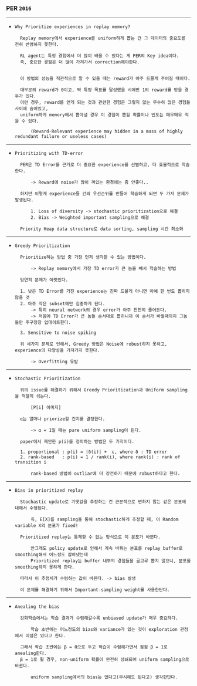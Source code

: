 ### PER `2016`

---
- `Why Prioritize experiences in replay memory?`

        
        Replay memory에서 experience를 uniform하게 뽑는 건 그 데이터의 중요도를 전혀 반영하지 못한다.

        RL agent는 특정 경험에서 더 많이 배울 수 있다는 게 PER의 Key idea이다.
        즉, 중요한 경험은 더 많이 가져가서 correction해야한다.


        이 방법의 성능을 직관적으로 알 수 있을 때는 reward가 아주 드물게 주어질 때이다.
        
        대부분의 reward가 0이고, 딱 특정 목표를 달성했을 시에만 1의 reward를 받을 경우가 있다.
        이런 경우, reward를 얻게 되는 것과 관련한 경험은 그렇지 않는 무수히 많은 경험들 사이에 숨어있고,
        uniform하게 memory에서 뽑아낼 경우 이 경험이 뽑힐 확률이나 빈도는 매우매우 적을 수 있다.

            (Reward-Relevant experience may hidden in a mass of highly redundant failure or useless cases)
        

---

- `Prioritizing with TD-error`


        PER은 TD Error를 근거로 더 중요한 experience를 선별하고, 더 효율적으로 학습한다.

            -> Reward에 noise가 많이 껴있는 환경에는 좀 안좋다..

        하지만 이렇게 experience들 간의 우선순위를 만들어 학습하게 되면 두 가지 문제가 발생된다.

            1. Loss of diversity -> stochastic prioritization으로 해결 
            2. Bias -> Weighted important sampling으로 해결

        Priority Heap data structure로 data sorting, sampling 시간 최소화

---
- `Greedy Prioritization`


        Prioritize하는 방법 중 가장 먼저 생각할 수 있는 방법이다.

            -> Replay memory에서 가장 TD error가 큰 놈을 빼서 학습하는 방법

        당연히 문제가 여럿있다.

        1. 낮은 TD Error를 가진 experience는 진짜 드물게 아니면 아예 한 번도 뽑히지 않을 것
        2. 아주 작은 subset에만 집중하게 된다. 
            -> 특히 neural network의 경우 error가 아주 천천히 줄어든다.
            -> 처음에 TD Error가 큰 놈들 순서대로 뽑히니까 이 순서가 바뀔때까지 그놈들만 주구장창 업데이트한다.

        3. Sensitive to noise spiking 

        위 세가지 문제로 인해서, Greedy 방법은 Noise에 robust하지 못하고, experience의 다양성을 가져가지 못한다.

            -> Overfitting 유발

---
- `Stochastic Prioritization`


        위의 issue를 해결하기 위해서 Greedy Prioritization과 Uniform sampling을 적절히 섞는다.

            [P[i] 이미지]

        α는 얼마나 priorize할 건지를 결정한다. 

            -> α = 1일 때는 pure uniform sampling이 된다.

        paper에서 제안한 p(i)를 정의하는 방법은 두 가지이다.

        1. proportional : p(i) = |δ(i)| +  ε, where δ : TD error 
        2. rank-based   : p(i) = 1 / rank(i), where rank(i) : rank of transition i

            rank-based 방법이 outliar에 더 강건하기 때문에 robust하다고 한다.

---
- `Bias in prioritized replay`


        Stochastic update로 기댓값을 추정하는 건 근본적으로 변하지 않는 같은 분포에 대해서 수행된다.

            즉, E[X]를 sampling을 통해 stochastic하게 추정할 때, 이 Random variable X의 분포가 fixed!

        Prioritized replay는 통제할 수 없는 방식으로 이 분포가 바뀐다.

            안그래도 policy update로 인해서 계속 바뀌는 분포를 replay buffer로 smoothing해서 어느정도 잡아냈는데
            Prioritized replay는 buffer 내부의 경험들을 골고루 뽑지 않으니, 분포를 smoothing하지 못하게 한다. 

        따라서 이 추정치가 수렴하는 값이 바뀐다. -> bias 발생

        이 문제를 해결하기 위해서 Important-sampling weight를 사용한단다.


---
- `Anealing the bias`

        
        강화학습에서는 학습 결과가 수렴해갈수록 unbiased update가 매우 중요하다. 

            학습 초반에는 어느정도의 bias와 variance가 있는 것이 exploration 관점에서 이점은 있다고 한다.

        그래서 학습 초반에는 β = 0으로 두고 학습이 수렴해가면서 점점 β = 1로 anealing한다.
        β = 1로 될 경우, non-uniform 확률이 완전히 상쇄되어 uniform sampling으로 바뀐다.

            uniform sampling에서의 bias는 없다고(무시해도 된다고) 생각한단다.



        
        

